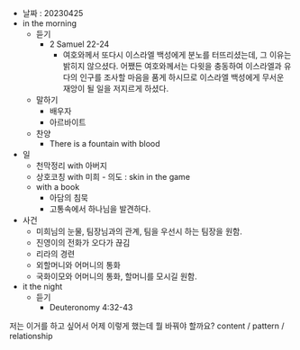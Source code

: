- 날짜 : 20230425
- in the morning
	- 듣기
		- 2 Samuel 22-24
			- 여호와께서 또다시 이스라엘 백성에게 분노를 터뜨리셨는데, 그 이유는 밝히지 않으셨다. 어쨌든 여호와께서는 다윗을 충동하여 이스라엘과 유다의 인구를 조사할 마음을 품게 하시므로 이스라엘 백성에게 무서운 재앙이 될 일을 저지르게 하셨다.
	- 말하기
		- 배우자
		- 아르바이트 
	- 찬양
		- There is a fountain with blood
- 일
	- 천막정리 with 아버지
	- 상호코칭 with 미희
			- 의도 : skin in the game
	- with a book
		- 아담의 침묵
		- 고통속에서 하나님을 발견하다.
- 사건
	- 미희님의 눈물, 팀장님과의 관계, 팀을 우선시 하는 팀장을 원함.
	- 진영이의 전화가 오다가 끊김
	- 리라의 경련
	- 외할머니와 어머니의 통화
	- 국화이모와 어머니의 통화, 할머니를 모시길 원함.
- it the night
	- 듣기
		- Deuteronomy 4:32-43






저는 이거를 하고 싶어서 어제 이렇게 했는데 뭘 바꿔야 할까요?
content / pattern / relationship